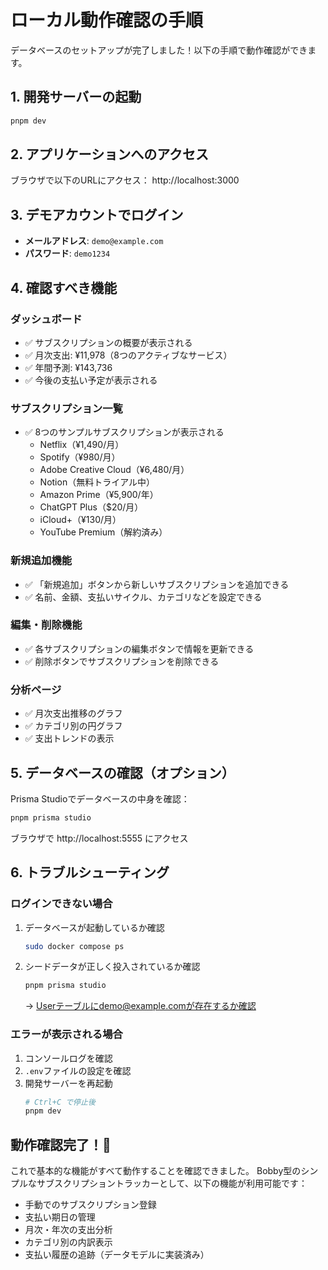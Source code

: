 # ローカル動作確認の手順

データベースのセットアップが完了しました！以下の手順で動作確認ができます。

## 1. 開発サーバーの起動

```bash
pnpm dev
```

## 2. アプリケーションへのアクセス

ブラウザで以下のURLにアクセス：
http://localhost:3000

## 3. デモアカウントでログイン

- **メールアドレス**: `demo@example.com`
- **パスワード**: `demo1234`

## 4. 確認すべき機能

### ダッシュボード

- ✅ サブスクリプションの概要が表示される
- ✅ 月次支出: ¥11,978（8つのアクティブなサービス）
- ✅ 年間予測: ¥143,736
- ✅ 今後の支払い予定が表示される

### サブスクリプション一覧

- ✅ 8つのサンプルサブスクリプションが表示される
  - Netflix（¥1,490/月）
  - Spotify（¥980/月）
  - Adobe Creative Cloud（¥6,480/月）
  - Notion（無料トライアル中）
  - Amazon Prime（¥5,900/年）
  - ChatGPT Plus（$20/月）
  - iCloud+（¥130/月）
  - YouTube Premium（解約済み）

### 新規追加機能

- ✅ 「新規追加」ボタンから新しいサブスクリプションを追加できる
- ✅ 名前、金額、支払いサイクル、カテゴリなどを設定できる

### 編集・削除機能

- ✅ 各サブスクリプションの編集ボタンで情報を更新できる
- ✅ 削除ボタンでサブスクリプションを削除できる

### 分析ページ

- ✅ 月次支出推移のグラフ
- ✅ カテゴリ別の円グラフ
- ✅ 支出トレンドの表示

## 5. データベースの確認（オプション）

Prisma Studioでデータベースの中身を確認：

```bash
pnpm prisma studio
```

ブラウザで http://localhost:5555 にアクセス

## 6. トラブルシューティング

### ログインできない場合

1. データベースが起動しているか確認

   ```bash
   sudo docker compose ps
   ```

2. シードデータが正しく投入されているか確認
   ```bash
   pnpm prisma studio
   ```
   → Userテーブルにdemo@example.comが存在するか確認

### エラーが表示される場合

1. コンソールログを確認
2. `.env`ファイルの設定を確認
3. 開発サーバーを再起動
   ```bash
   # Ctrl+C で停止後
   pnpm dev
   ```

## 動作確認完了！🎉

これで基本的な機能がすべて動作することを確認できました。
Bobby型のシンプルなサブスクリプショントラッカーとして、以下の機能が利用可能です：

- 手動でのサブスクリプション登録
- 支払い期日の管理
- 月次・年次の支出分析
- カテゴリ別の内訳表示
- 支払い履歴の追跡（データモデルに実装済み）
